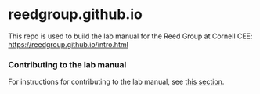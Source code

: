 # reedgroup.github.io
This repo is used to build the lab manual for the Reed Group at Cornell CEE: https://reedgroup.github.io/intro.html

### Contributing to the lab manual
For instructions for contributing to the lab manual, see [this section](https://reedgroup.github.io/Contributing/Instructions.html).
